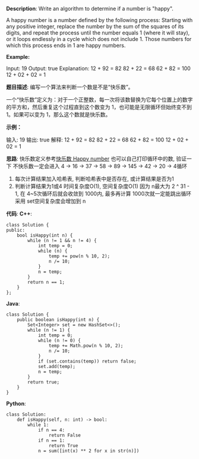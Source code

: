 __Description__:
Write an algorithm to determine if a number is "happy".

A happy number is a number defined by the following process: Starting with any positive integer, replace the number by the sum of the squares of its digits, and repeat the process until the number equals 1 (where it will stay), or it loops endlessly in a cycle which does not include 1. Those numbers for which this process ends in 1 are happy numbers.

**Example:**

Input: 19
Output: true
Explanation:
12 + 92 = 82
82 + 22 = 68
62 + 82 = 100
12 + 02 + 02 = 1

__题目描述__:
编写一个算法来判断一个数是不是“快乐数”。

一个“快乐数”定义为：对于一个正整数，每一次将该数替换为它每个位置上的数字的平方和，然后重复这个过程直到这个数变为 1，也可能是无限循环但始终变不到 1。如果可以变为 1，那么这个数就是快乐数。

**示例：**

输入: 19
输出: true
解释:
12 + 92 = 82
82 + 22 = 68
62 + 82 = 100
12 + 02 + 02 = 1

__思路__:
快乐数定义参考[快乐数 Happy number](https://en.wikipedia.org/wiki/Happy_number)
也可以自己打印循环中的数, 验证一下
不快乐数一定会进入 4 -> 16 -> 37 -> 58 -> 89 -> 145 -> 42 -> 20 -> 4循环
1. 每次计算结果加入哈希表, 判断哈希表中是否存在, 或计算结果是否为1
2. 判断计算结果为1或4
时间复杂度O(1), 空间复杂度O(1)
因为 n最大为 2 ^ 31 - 1, 在 4~5次循环后就会收敛到 1000内, 最多再计算 1000次就一定能跳出循环
采用 set空间复杂度会增加到 n

__代码__:
__C++__:
```
class Solution {
public:
    bool isHappy(int n) {
        while (n != 1 && n != 4) {
            int temp = 0;
            while (n) {
                temp += pow(n % 10, 2);
                n /= 10;
            }
            n = temp;
        }
        return n == 1;
    }
};
```

__Java__:
```
class Solution {
    public boolean isHappy(int n) {
        Set<Integer> set = new HashSet<>();
        while (n != 1) {
            int temp = 0;
            while (n != 0) {
                temp += Math.pow(n % 10, 2);
                n /= 10;
            }
            if (set.contains(temp)) return false;
            set.add(temp);
            n = temp;
        }
        return true;
    }
}
```

__Python__:
```
class Solution:
    def isHappy(self, n: int) -> bool:
        while 1:
            if n == 4:
                return False
            if n == 1:
                return True
            n = sum([int(x) ** 2 for x in str(n)])
```
